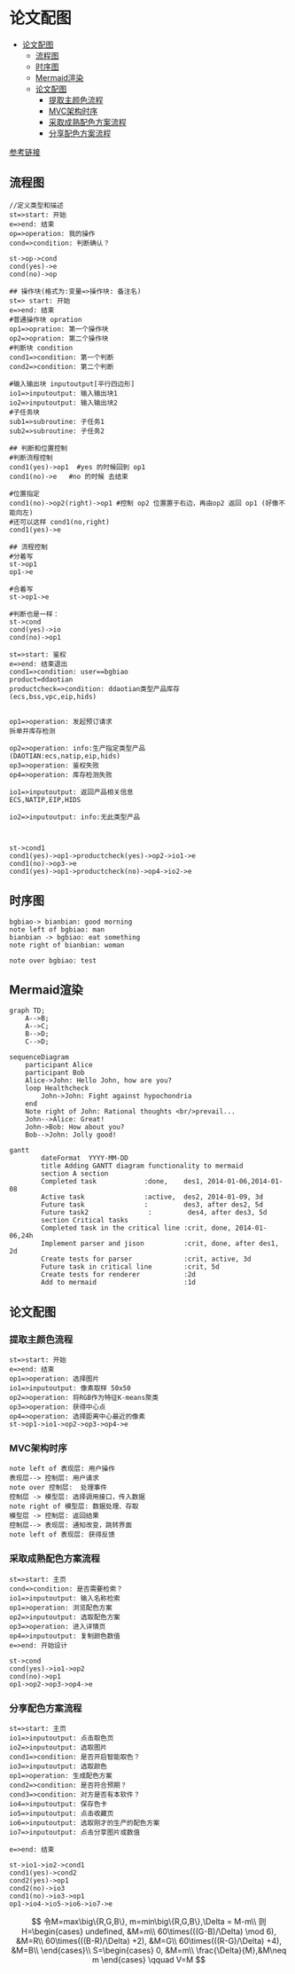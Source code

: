 # 论文配图

<!-- @import "[TOC]" {cmd="toc" depthFrom=1 depthTo=6 orderedList=false} -->

<!-- code_chunk_output -->

* [论文配图](#论文配图)
	* [流程图](#流程图)
	* [时序图](#时序图)
	* [Mermaid渲染](#mermaid渲染)
	* [论文配图](#论文配图-1)
		* [提取主颜色流程](#提取主颜色流程)
		* [MVC架构时序](#mvc架构时序)
		* [采取成熟配色方案流程](#采取成熟配色方案流程)
		* [分享配色方案流程](#分享配色方案流程)

<!-- /code_chunk_output -->

[参考链接](https://www.jianshu.com/p/a9bd83b768d5)

## 流程图

```flow
//定义类型和描述
st=>start: 开始
e=>end: 结束
op=>operation: 我的操作
cond=>condition: 判断确认？
  
st->op->cond
cond(yes)->e
cond(no)->op
```
```
## 操作块(格式为:变量=>操作块: 备注名)
st=> start: 开始
e=>end: 结束
#普通操作块 opration
op1=>opration: 第一个操作块
op2=>opration: 第二个操作块
#判断块 condition
cond1=>condition: 第一个判断
cond2=>condition: 第二个判断
  
#输入输出块 inputoutput[平行四边形]
io1=>inputoutput: 输入输出块1
io2=>inputoutput: 输入输出块2
#子任务块
sub1=>subroutine: 子任务1
sub2=>subroutine: 子任务2
  
## 判断和位置控制
#判断流程控制
cond1(yes)->op1  #yes 的时候回到 op1
cond1(no)->e   #no 的时候 去结束
  
#位置指定
cond1(no)->op2(right)->op1 #控制 op2 位置置于右边，再由op2 返回 op1 (好像不能向左)
#还可以这样 cond1(no,right)
cond1(yes)->e 
  
## 流程控制
#分着写
st->op1
op1->e
  
#合着写
st->op1->e
  
#判断也是一样：
st->cond
cond(yes)->io
cond(no)->op1
```


```flow
st=>start: 鉴权
e=>end: 结束退出
cond1=>condition: user==bgbiao
product=ddaotian
productcheck=>condition: ddaotian类型产品库存
(ecs,bss,vpc,eip,hids)
  
  
op1=>operation: 发起预订请求
拆单并库存检测
  
op2=>operation: info:生产指定类型产品
(DAOTIAN:ecs,natip,eip,hids)
op3=>operation: 鉴权失败
op4=>operation: 库存检测失败
  
io1=>inputoutput: 返回产品相关信息
ECS,NATIP,EIP,HIDS
  
io2=>inputoutput: info:无此类型产品
  
  
  
st->cond1
cond1(yes)->op1->productcheck(yes)->op2->io1->e
cond1(no)->op3->e
cond1(yes)->op1->productcheck(no)->op4->io2->e
```

## 时序图

```sequence
bgbiao-> bianbian: good morning
note left of bgbiao: man
bianbian -> bgbiao: eat something
note right of bianbian: woman
  
note over bgbiao: test
```

## Mermaid渲染

```mermaid
graph TD;
    A-->B;
    A-->C;
    B-->D;
    C-->D;
```

```mermaid
sequenceDiagram
    participant Alice
    participant Bob
    Alice->John: Hello John, how are you?
    loop Healthcheck
        John->John: Fight against hypochondria
    end
    Note right of John: Rational thoughts <br/>prevail...
    John-->Alice: Great!
    John->Bob: How about you?
    Bob-->John: Jolly good!
```

```mermaid
gantt
        dateFormat  YYYY-MM-DD
        title Adding GANTT diagram functionality to mermaid
        section A section
        Completed task            :done,    des1, 2014-01-06,2014-01-08
        Active task               :active,  des2, 2014-01-09, 3d
        Future task               :         des3, after des2, 5d
        Future task2               :         des4, after des3, 5d
        section Critical tasks
        Completed task in the critical line :crit, done, 2014-01-06,24h
        Implement parser and jison          :crit, done, after des1, 2d
        Create tests for parser             :crit, active, 3d
        Future task in critical line        :crit, 5d
        Create tests for renderer           :2d
        Add to mermaid                      :1d
```

## 论文配图

### 提取主颜色流程

```flow
st=>start: 开始
e=>end: 结束
op1=>operation: 选择图片
io1=>inputoutput: 像素取样 50x50
op2=>operation: 将RGB作为特征K-means聚类
op3=>operation: 获得中心点
op4=>operation: 选择距离中心最近的像素
st->op1->io1->op2->op3->op4->e
```
### MVC架构时序
```sequence
note left of 表现层: 用户操作
表现层--> 控制层: 用户请求
note over 控制层:  处理事件
控制层 -> 模型层: 选择调用接口，传入数据
note right of 模型层: 数据处理、存取
模型层 -> 控制层: 返回结果
控制层--> 表现层: 通知改变，跳转界面
note left of 表现层: 获得反馈
```

### 采取成熟配色方案流程

```flow
st=>start: 主页
cond=>condition: 是否需要检索？
io1=>inputoutput: 输入名称检索
op1=>operation: 浏览配色方案
op2=>inputoutput: 选取配色方案
op3=>operation: 进入详情页
op4=>inputoutput: 复制颜色数值
e=>end: 开始设计

st->cond
cond(yes)->io1->op2
cond(no)->op1
op1->op2->op3->op4->e
```

### 分享配色方案流程

```flow
st=>start: 主页
io1=>inputoutput: 点击取色页
io2=>inputoutput: 选取图片
cond1=>condition: 是否开启智能取色？
io3=>inputoutput: 选取颜色
op1=>operation: 生成配色方案
cond2=>condition: 是否符合预期？
cond3=>condition: 对方是否有本软件？
io4=>inputoutput: 保存色卡
io5=>inputoutput: 点击收藏页
io6=>inputoutput: 选取刚才的生产的配色方案
io7=>inputoutput: 点击分享图片或数值

e=>end: 结束

st->io1->io2->cond1
cond1(yes)->cond2
cond2(yes)->op1
cond2(no)->io3
cond1(no)->io3->op1
op1->io4->io5->io6->io7->e

```

$$
令M=max\big\{R,G,B\}, m=min\big\{R,G,B\},\Delta = M-m\\
则H=\begin{cases}
undefined,                          &M=m\\
60\times(((G-B)/\Delta) \mod 6),    &M=R\\
60\times(((B-R)/\Delta) +2),        &M=G\\
60\times(((R-G)/\Delta) +4),        &M=B\\
\end{cases}\\
S=\begin{cases}
    0,      &M=m\\
    \frac{\Delta}{M},&M\neq m
\end{cases}
\qquad V=M
$$

